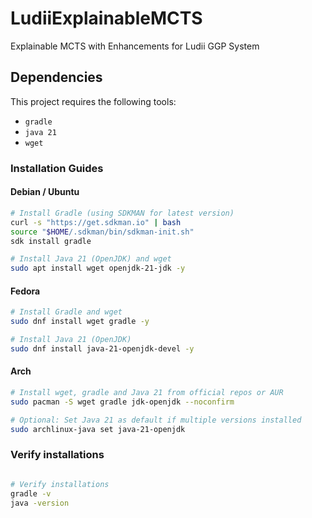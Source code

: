 # LudiiExplainableMCTS

Explainable MCTS with Enhancements for Ludii GGP System

## Dependencies

This project requires the following tools:

* `gradle`
* `java 21`
* `wget`

### Installation Guides

#### Debian / Ubuntu

```bash
# Install Gradle (using SDKMAN for latest version)
curl -s "https://get.sdkman.io" | bash
source "$HOME/.sdkman/bin/sdkman-init.sh"
sdk install gradle

# Install Java 21 (OpenJDK) and wget
sudo apt install wget openjdk-21-jdk -y
```

#### Fedora

```bash
# Install Gradle and wget
sudo dnf install wget gradle -y

# Install Java 21 (OpenJDK)
sudo dnf install java-21-openjdk-devel -y
```

#### Arch

```bash
# Install wget, gradle and Java 21 from official repos or AUR
sudo pacman -S wget gradle jdk-openjdk --noconfirm

# Optional: Set Java 21 as default if multiple versions installed
sudo archlinux-java set java-21-openjdk
```

### Verify installations

```bash

# Verify installations
gradle -v
java -version
```
